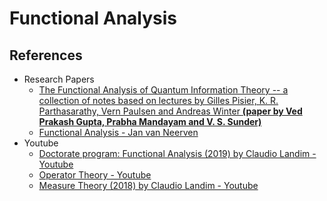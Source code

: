 # Functional Analysis

## References 

- Research Papers
  - [The Functional Analysis of Quantum Information Theory -- a collection of notes based on lectures by Gilles Pisier, K. R. Parthasarathy, Vern Paulsen and Andreas Winter **(paper by Ved Prakash Gupta, Prabha Mandayam and V. S. Sunder)**](https://arxiv.org/pdf/1410.7188.pdf)
  - [Functional Analysis - Jan van Neerven](https://arxiv.org/pdf/2112.11166.pdf)
- Youtube 
  - [Doctorate program: Functional Analysis (2019) by Claudio Landim - Youtube](https://www.youtube.com/playlist?list=PLo4jXE-LdDTTIIIRwqK35CbFJieSJEcVR)
  - [Operator Theory - Youtube](https://www.youtube.com/playlist?list=PLxuvsawEKirxUhM1AFJ_BWmvQZIZMrBEa)
  - [Measure Theory (2018) by Claudio Landim - Youtube](https://www.youtube.com/playlist?list=PLo4jXE-LdDTQq8ZyA8F8reSQHej3F6RFX)
